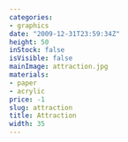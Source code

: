 ```yaml
---
categories:
- graphics
date: "2009-12-31T23:59:34Z"
height: 50
inStock: false
isVisible: false
mainImage: attraction.jpg
materials:
- paper
- acrylic
price: -1
slug: attraction
title: Attraction
width: 35
---
```


